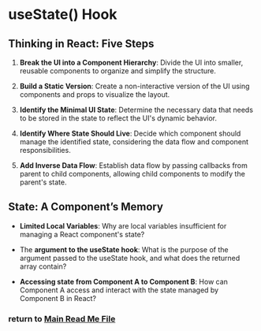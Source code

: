 # useState() Hook

## Thinking in React: Five Steps

1. **Break the UI into a Component Hierarchy**: Divide the UI into smaller, reusable components to organize and simplify the structure.

2. **Build a Static Version**: Create a non-interactive version of the UI using components and props to visualize the layout.

3. **Identify the Minimal UI State**: Determine the necessary data that needs to be stored in the state to reflect the UI's dynamic behavior.

4. **Identify Where State Should Live**: Decide which component should manage the identified state, considering the data flow and component responsibilities.

5. **Add Inverse Data Flow**: Establish data flow by passing callbacks from parent to child components, allowing child components to modify the parent's state.


## State: A Component’s Memory

- **Limited Local Variables**: Why are local variables insufficient for managing a React component's state?

- The **argument to the useState hook**: What is the purpose of the argument passed to the useState hook, and what does the returned array contain?

- **Accessing state from Component A to Component B**: How can Component A access and interact with the state managed by Component B in React?

### return to [Main Read Me File](./README.md)